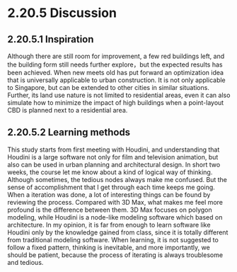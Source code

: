 # 2.20.5 Discussion

## 2.20.5.1 Inspiration 

Although there are still room for improvement, a few red buildings left, and the building form still needs further explore，but the expected results has been achieved. When new meets old has put forward an optimization idea that is universally applicable to urban construction. It is not only applicable to Singapore, but can be extended to other cities in similar situations. Further, its land use nature is not limited to residential areas, even it can also simulate how to minimize the impact of high buildings when a point-layout CBD is planned next to a residential area.

## 2.20.5.2 Learning methods

This study starts from first meeting with Houdini, and understanding that Houdini is a large software not only for film and television animation, but also can be used in urban planning and architectural design. In short two weeks, the course let me know about a kind of logical way of thinking. Although sometimes, the tedious nodes always make me confused. But the sense of accomplishment that I get through each time keeps me going. When a iteration was done, a lot of interesting things can be found by reviewing the process. Compared with 3D Max, what makes me feel more profound is the difference between them. 3D Max focuses on polygon modeling, while Houdini is a node-like modeling software which based on architecture. In my opinion, it is far from enough to learn software like Houdini only by the knowledge gained from class, since it is totally different from traditional modeling software. When learning, it is not suggested to follow a fixed pattern, thinking is inevitable, and more importantly, we should be patient, because the process of iterating is always troublesome and tedious. 




